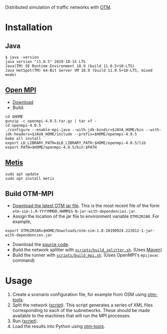 Distributed simulation of traffic networks with [OTM](https://github.com/ggomes/otm-sim).

# Installation

## Java
```
$ java -version
java version "11.0.5" 2019-10-15 LTS
Java(TM) SE Runtime Environment 18.9 (build 11.0.5+10-LTS)
Java HotSpot(TM) 64-Bit Server VM 18.9 (build 11.0.5+10-LTS, mixed mode)
```

## [Open MPI](https://www.open-mpi.org/)
+ [Download](https://www.open-mpi.org/software/ompi/)  
+ Build:

```
cd $HOME
gunzip -c openmpi-4.0.5.tar.gz | tar xf -
cd openmpi-4.0.5
./configure --enable-mpi-java --with-jdk-bindir=$JAVA_HOME/bin --with-jdk-headers=$JAVA_HOME/include --prefix=$HOME/openmpi-4.0.5   
make all install
export LD_LIBRARY_PATH=$LD_LIBRARY_PATH:$HOME/openmpi-4.0.5/lib
export PATH=$HOME/openmpi-4.0.5/bin:$PATH
```

## [Metis](http://glaros.dtc.umn.edu/gkhome/views/metis)
```
sudo apt update
sudo apt install metis
```

## Build OTM-MPI

+ [Download the latest OTM jar file](https://mymavenrepo.com/repo/XtcMAROnIu3PyiMCmbdY/edu/berkeley/ucbtrans/otm-sim/1.0-SNAPSHOT/). This is the most recent file of the form `otm-sim-1.0-YYYYMMDD.HHMMSS-N-jar-with-dependencies.jar`. 
+ Assign the location of the jar file to environment variable `OTMSIMJAR`. For example,
```
export OTMSIMJAR=$HOME/Downloads/otm-sim-1.0-20190924.222012-1-jar-with-dependencies.jar
```
+ Download the [source code](https://github.com/ggomes/otm-mpi).
+ Build the network splitter with [`scripts/build_splitter.sh`](https://github.com/ggomes/otm-mpi/blob/master/scripts/build_splitter.sh). (Uses [Maven](https://maven.apache.org/))
+ Build the runner with [`scripts/build_mpi.sh`](https://github.com/ggomes/otm-mpi/blob/master/scripts/build_mpi.sh). (Uses OpenMPI's `mpijavac` command)

# Usage

1. Create a scenario configuration file, for example from OSM using [otm-tools](https://github.com/ggomes/otm-tools). 
2. Split the network ([script](https://github.com/ggomes/otm-mpi/blob/master/scripts/test_run_splitter.sh)). This script generates a series of XML files corresponding to each of the subnetworks. These should be made available to the machines that will run the MPI processes. 
3. Run ([script](https://github.com/ggomes/otm-mpi/blob/master/scripts/test_run_mpi.sh)).
4. Load the results into Python using [otm-tools](https://github.com/ggomes/otm-tools). 
